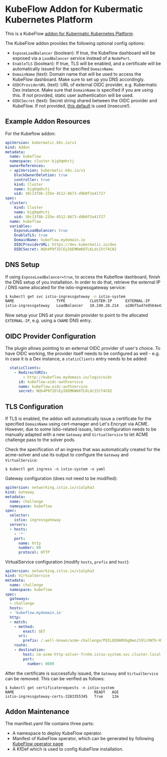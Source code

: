 # KubeFlow Addon for Kubermatic Kubernetes Platform
This is a KubeFlow [addon for Kubermatic Kubernetes Platform](https://docs.kubermatic.com/kubermatic/master/advanced/addons/).

The KubeFlow addon provides the following optional config options:
- `ExposeLoadBalancer` (boolean): If true, the Kubeflow dashboard will be exposed via a `LoadBalancer` service instead of a `NodePort`.
- `EnableTLS` (boolean): If true, TLS will be enabled, and a certificate will be automatically issued for the specified `DomainName`.
- `DomainName` (text): Domain name that will be used to access the KubeFlow dashboard. Make sure to set up you DNS accordingly.
- `OIDCProviderURL` (text): URL of external OIDC provider, e.g. Kubermatic Dex instance. Make sure that `DomainName` is specified if you are using this. If not provided, static user authentication will be used.
- `OIDCSecret` (text): Secret string shared between the OIDC provider and KubeFlow. If not provided, [this default](https://github.com/kubeflow/manifests/blob/master/istio/oidc-authservice/base/params.env#L5) is used (insecure!).

## Example Addon Resources
For the Kubeflow addon:
```yaml
apiVersion: kubermatic.k8s.io/v1
kind: Addon
metadata:
  name: kubeflow
  namespace: cluster-bjg9qmhctj
  ownerReferences:
  - apiVersion: kubermatic.k8s.io/v1
    blockOwnerDeletion: true
    controller: true
    kind: Cluster
    name: bjg9qmhctj
    uid: 30c13f8b-235e-4512-8673-d9b0f3a41f27
spec:
  cluster:
    kind: Cluster
    name: bjg9qmhctj
    uid: 30c13f8b-235e-4512-8673-d9b0f3a41f27
  name: kubeflow
  variables:
    ExposeLoadBalancer: true
    EnableTLS: true
    DomainName: kubeflow.mydomain.io
    OIDCProviderURL: https://dev.kubermatic.io/dex
    OIDCSecret: NQh4P9fIDlEyI6EMKW66TLKLdcIStT4C02
```

## DNS Setup
If using `ExposeLoadBalancer=true`, to access the Kubeflow dashboard, finish the DNS setup of you installation. In order to do that, retrieve the external IP / DNS name allocated for the istio-ingressgateway service:
```bash
$ kubectl get svc istio-ingressgateway -n istio-system
NAME                   TYPE           CLUSTER-IP      EXTERNAL-IP                                                                  PORT(S)                                                                                                                                      AGE
istio-ingressgateway   LoadBalancer   10.240.28.214   a286f5a47e9564e43ab4165039e58e5e-1598660756.eu-central-1.elb.amazonaws.com   15020:31655/TCP,80:31380/TCP,443:31390/TCP,31400:31400/TCP,15029:32743/TCP,15030:30831/TCP,15031:32599/TCP,15032:30819/TCP,15443:31158/TCP   21m
```
Now setup your DNS at your domain provider to point to the allocated `EXTERNAL-IP`, e.g. using a `CNAME` DNS entry.

## OIDC Provider Configuration
The plugin allows pointing to an external OIDC provider of user's choice. To have OIDC working, the provider itself needs to be configured as well - e.g. in case it is a Dex instance, a `staticClients` entry needs to be added:
```yaml
  staticClients:
    - RedirectURIs:
        - http://kubeflow.mydomain.io/login/oidc
      id: kubeflow-oidc-authservice
      name: kubeflow-oidc-authservice
      secret: NQh4P9fIDlEyI6EMKW66TLKLdcIStT4C02
```

## TLS Configuration
If TLS is enabled, the addon will automatically issue a certificate for the specified `DomainName` using cert-manager and Let's Encrypt via ACME. However, due to some Istio-related issues, Istio configuration needs to be manually adapted with a new `Gateway` and `VirtualService` to let ACME challenge pass to the solver pods.

Check the specification of an ingress that was automatically created for the acme-solver and use its output to configure the `Gateway` and `VirtualService`:
```shell
$ kubectl get ingress -n istio-system -o yaml
```

Gateway configuration (does not need to be modified):
```yaml
apiVersion: networking.istio.io/v1alpha3
kind: Gateway
metadata:
  name: challenge
  namespace: kubeflow
spec:
  selector:
    istio: ingressgateway
  servers:
  - hosts:
    - '*'
    port:
      name: http
      number: 80
      protocol: HTTP
```

VirtualService configuration (modify `hosts`, `prefix` and `host`):
```yaml
apiVersion: networking.istio.io/v1alpha3
kind: VirtualService
metadata:
  name: challenge
  namespace: kubeflow
spec:
  gateways:
  - challenge
  hosts:
  - 'kubeflow.mydomain.io'
  http:
  - match:
    - method:
        exact: GET
      uri:
        prefix: /.well-known/acme-challenge/PQILQ5DARUGg0woJ19lLhNfU-HThRNndmb_epggYv78
    route:
    - destination:
        host: cm-acme-http-solver-frnh4.istio-system.svc.cluster.local
        port:
          number: 8089
```

After the certificate is successfully issued, the `Gateway` and `VirtualService` can be removed. This can be verified as follows:
```shell
$ kubectl get certificaterequests -n istio-system
NAME                                    READY   AGE
istio-ingressgateway-certs-3283355345   True    12m
```

## Addon Maintenance
The manifest.yaml file contains three parts:
- A namespace to deploy KubeFlow operator.
- Manifest of KubeFlow operator, which can be generated by following [KubeFlow operator page](https://github.com/kubermatic/kfctl/blob/master/operator.md#deployment-instructions)
- A KfDef which is used to config KubeFlow installation.
